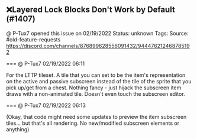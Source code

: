 ## ❌Layered Lock Blocks Don't Work by Default (#1407)
@ P-Tux7 opened this issue on 02/19/2022
Status: unknown
Tags: 
Source: #old-feature-requests https://discord.com/channels/876899628556091432/944476212468785192


=== @ P-Tux7 02/19/2022 06:11

For the LTTP tileset. A tile that you can set to be the item's representation on the active and passive subscreen instead of the tile of the sprite that you pick up/get from a chest.
Nothing fancy - just hijack the subscreen item draws with a non-animated tile. Doesn't even touch the subscreen editor.

=== @ P-Tux7 02/19/2022 06:13

(Okay, that code might need some updates to preview the item subscreen tiles... but that's all rendering. No new/modified subscreen elements or anything)
